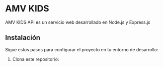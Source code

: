 # AMV KIDS

AMV KIDS API es un servicio web desarrollado en Node.js y Express.js

## Instalación

Sigue estos pasos para configurar el proyecto en tu entorno de desarrollo:

1. Clona este repositorio:

